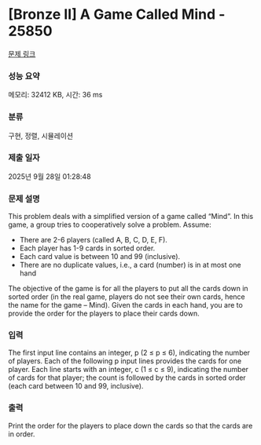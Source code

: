 # [Bronze II] A Game Called Mind - 25850 

[문제 링크](https://www.acmicpc.net/problem/25850) 

### 성능 요약

메모리: 32412 KB, 시간: 36 ms

### 분류

구현, 정렬, 시뮬레이션

### 제출 일자

2025년 9월 28일 01:28:48

### 문제 설명

<p>This problem deals with a simplified version of a game called “Mind”. In this game, a group tries to cooperatively solve a problem. Assume:</p>

<ul>
	<li>There are 2-6 players (called A, B, C, D, E, F).</li>
	<li>Each player has 1-9 cards in sorted order.</li>
	<li>Each card value is between 10 and 99 (inclusive).</li>
	<li>There are no duplicate values, i.e., a card (number) is in at most one hand</li>
</ul>

<p>The objective of the game is for all the players to put all the cards down in sorted order (in the real game, players do not see their own cards, hence the name for the game – Mind). Given the cards in each hand, you are to provide the order for the players to place their cards down.</p>

### 입력 

 <p>The first input line contains an integer, p (2 ≤ p ≤ 6), indicating the number of players. Each of the following p input lines provides the cards for one player. Each line starts with an integer, c (1 ≤ c ≤ 9), indicating the number of cards for that player; the count is followed by the cards in sorted order (each card between 10 and 99, inclusive).</p>

### 출력 

 <p>Print the order for the players to place down the cards so that the cards are in order.</p>

